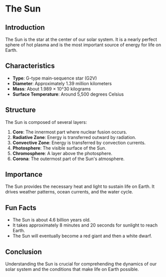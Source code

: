 # The Sun

## Introduction

The Sun is the star at the center of our solar system. It is a nearly perfect sphere of hot plasma and is the most important source of energy for life on Earth.

## Characteristics

- **Type**: G-type main-sequence star (G2V)
- **Diameter**: Approximately 1.39 million kilometers
- **Mass**: About 1.989 × 10^30 kilograms
- **Surface Temperature**: Around 5,500 degrees Celsius

## Structure

The Sun is composed of several layers:

1. **Core**: The innermost part where nuclear fusion occurs.
2. **Radiative Zone**: Energy is transferred outward by radiation.
3. **Convective Zone**: Energy is transferred by convection currents.
4. **Photosphere**: The visible surface of the Sun.
5. **Chromosphere**: A layer above the photosphere.
6. **Corona**: The outermost part of the Sun's atmosphere.

## Importance

The Sun provides the necessary heat and light to sustain life on Earth. It drives weather patterns, ocean currents, and the water cycle.

## Fun Facts

- The Sun is about 4.6 billion years old.
- It takes approximately 8 minutes and 20 seconds for sunlight to reach Earth.
- The Sun will eventually become a red giant and then a white dwarf.

## Conclusion

Understanding the Sun is crucial for comprehending the dynamics of our solar system and the conditions that make life on Earth possible.
